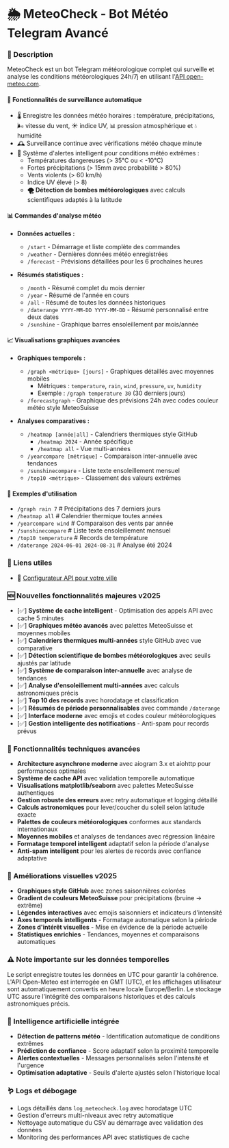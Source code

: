 # 🌦 MeteoCheck - Bot Météo Telegram Avancé

### 📌 Description
MeteoCheck est un bot Telegram météorologique complet qui surveille et analyse les conditions météorologiques 24h/7j en utilisant l'[API open-meteo.com](https://open-meteo.com/en/docs).

#### 🔄 Fonctionnalités de surveillance automatique
* 🌡️ Enregistre les données météo horaires : température, précipitations, 🌬️ vitesse du vent, ☀️ indice UV, 📊 pression atmosphérique et 💧 humidité
* 🕰️ Surveillance continue avec vérifications météo chaque minute
* 🚨 Système d'alertes intelligent pour conditions météo extrêmes :
  * Températures dangereuses (> 35°C ou < -10°C)
  * Fortes précipitations (> 15mm avec probabilité > 80%)
  * Vents violents (> 60 km/h)
  * Indice UV élevé (> 8)
  * **🌪️ Détection de bombes météorologiques** avec calculs scientifiques adaptés à la latitude

#### 📊 Commandes d'analyse météo
* **Données actuelles :**
  * `/start` - Démarrage et liste complète des commandes
  * `/weather` - Dernières données météo enregistrées
  * `/forecast` - Prévisions détaillées pour les 6 prochaines heures

* **Résumés statistiques :**
  * `/month` - Résumé complet du mois dernier
  * `/year` - Résumé de l'année en cours
  * `/all` - Résumé de toutes les données historiques
  * `/daterange YYYY-MM-DD YYYY-MM-DD` - Résumé personnalisé entre deux dates
  * `/sunshine` - Graphique barres ensoleillement par mois/année

#### 📈 Visualisations graphiques avancées
* **Graphiques temporels :**
  * `/graph <métrique> [jours]` - Graphiques détaillés avec moyennes mobiles
    * Métriques : `temperature`, `rain`, `wind`, `pressure`, `uv`, `humidity`
    * Exemple : `/graph temperature 30` (30 derniers jours)
  * `/forecastgraph` - Graphique des prévisions 24h avec codes couleur météo style MeteoSuisse

* **Analyses comparatives :**
  * `/heatmap [année|all]` - Calendriers thermiques style GitHub
    * `/heatmap 2024` - Année spécifique
    * `/heatmap all` - Vue multi-années
  * `/yearcompare [métrique]` - Comparaison inter-annuelle avec tendances
  * `/sunshinecompare` - Liste texte ensoleillement mensuel
  * `/top10 <métrique>` - Classement des valeurs extrêmes

#### 🎯 Exemples d'utilisation
* `/graph rain 7`          # Précipitations des 7 derniers jours
* `/heatmap all`           # Calendrier thermique toutes années
* `/yearcompare wind`      # Comparaison des vents par année
* `/sunshinecompare`       # Liste texte ensoleillement mensuel
* `/top10 temperature`     # Records de température
* `/daterange 2024-06-01 2024-08-31`  # Analyse été 2024

### 🔗 Liens utiles
* 🔗 [Configurateur API pour votre ville](https://open-meteo.com/en/docs)

### 🆕 Nouvelles fonctionnalités majeures v2025
* [✅] **Système de cache intelligent** - Optimisation des appels API avec cache 5 minutes
* [✅] **Graphiques météo avancés** avec palettes MeteoSuisse et moyennes mobiles
* [✅] **Calendriers thermiques multi-années** style GitHub avec vue comparative
* [✅] **Détection scientifique de bombes météorologiques** avec seuils ajustés par latitude
* [✅] **Système de comparaison inter-annuelle** avec analyse de tendances
* [✅] **Analyse d'ensoleillement multi-années** avec calculs astronomiques précis
* [✅] **Top 10 des records** avec horodatage et classification
* [✅] **Résumés de période personnalisables** avec commande `/daterange`
* [✅] **Interface moderne** avec emojis et codes couleur météorologiques
* [✅] **Gestion intelligente des notifications** - Anti-spam pour records prévus

### 🚀 Fonctionnalités techniques avancées
* **Architecture asynchrone moderne** avec aiogram 3.x et aiohttp pour performances optimales
* **Système de cache API** avec validation temporelle automatique
* **Visualisations matplotlib/seaborn** avec palettes MeteoSuisse authentiques
* **Gestion robuste des erreurs** avec retry automatique et logging détaillé
* **Calculs astronomiques** pour lever/coucher du soleil selon latitude exacte
* **Palettes de couleurs météorologiques** conformes aux standards internationaux
* **Moyennes mobiles** et analyses de tendances avec régression linéaire
* **Formatage temporel intelligent** adaptatif selon la période d'analyse
* **Anti-spam intelligent** pour les alertes de records avec confiance adaptative

### 🎨 Améliorations visuelles v2025
* **Graphiques style GitHub** avec zones saisonnières colorées
* **Gradient de couleurs MeteoSuisse** pour précipitations (bruine → extrême)
* **Légendes interactives** avec emojis saisonniers et indicateurs d'intensité
* **Axes temporels intelligents** - Formatage automatique selon la période
* **Zones d'intérêt visuelles** - Mise en évidence de la période actuelle
* **Statistiques enrichies** - Tendances, moyennes et comparaisons automatiques

### ⚠️ Note importante sur les données temporelles
Le script enregistre toutes les données en UTC pour garantir la cohérence. L'API Open-Meteo est interrogée en GMT (UTC), et les affichages utilisateur sont automatiquement convertis en heure locale Europe/Berlin. Le stockage UTC assure l'intégrité des comparaisons historiques et des calculs astronomiques précis.

### 🧠 Intelligence artificielle intégrée
* **Détection de patterns météo** - Identification automatique de conditions extrêmes
* **Prédiction de confiance** - Score adaptatif selon la proximité temporelle
* **Alertes contextuelles** - Messages personnalisés selon l'intensité et l'urgence
* **Optimisation adaptative** - Seuils d'alerte ajustés selon l'historique local

### 🪱 Logs et débogage
* Logs détaillés dans `log_meteocheck.log` avec horodatage UTC
* Gestion d'erreurs multi-niveaux avec retry automatique
* Nettoyage automatique du CSV au démarrage avec validation des données
* Monitoring des performances API avec statistiques de cache
